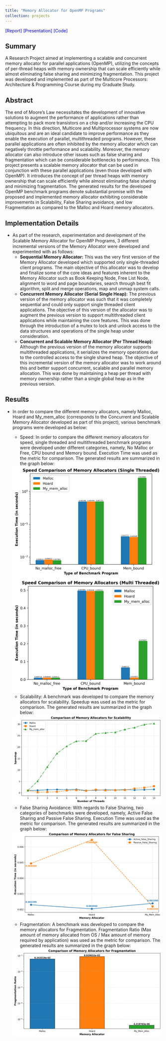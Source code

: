```yaml
---
title: "Memory Allocator for OpenMP Programs"
collection: projects
---
```


<style>
  video:target
  {
    outline:none;
    border:none;
  }

  a 
  {
    color: blue;
    text-decoration: none;
  }
</style>

<a style="text-decoration: none;" href="/files/Multicore_Project_Report_dd3888_Darshan_Dinesh_Kumar.pdf">[Report]</a>
<a style="text-decoration: none;" href="/files/Project_Presentation_Group_2_dd3888_Darshan_Dinesh_Kumar.pdf">[Presentation]</a>
<a style="text-decoration: none;" href="https://github.com/darshand15/Multicore_Project">[Code]</a>

## Summary

A Research Project aimed at implementing a scalable and concurrent memory allocator for parallel applications (OpenMP), utilizing the concepts of per-thread heaps with memory ownership that can scale efficiently while almost eliminating false sharing and minimizing fragmentation. This project was developed and implemented as part of the Multicore Processors: Architecture & Programming Course during my Graduate Study.

## Abstract

The end of Moore’s Law necessitates the development of innovative solutions to augment the performance of applications rather than attempting to pack more transistors on a chip and/or increasing the CPU frequency. In this direction, Multicore and Multiprocessor systems are now ubiquitous and are an ideal candidate to improve performance as they enable the execution of parallel, multithreaded programs. However, these parallel applications are often inhibited by the memory allocator which can negatively throttle performance and scalability. Moreover, the memory allocator can also introduce other issues such as false sharing and fragmentation which can be considerable bottlenecks to performance. This project presents a scalable memory allocator that can be used in conjunction with these parallel applications (even those developed with OpenMP). It introduces the concept of per thread heaps with memory ownership that can scale efficiently while almost eliminating false sharing and minimizing fragmentation. The generated results for the developed OpenMP benchmark programs denote substantial promise with the proposed and implemented memory allocator exhibiting considerable improvements in Scalability, False Sharing avoidance, and low Fragmentation as compared to the Malloc and Hoard memory allocators.

## Implementation Details

 * As part of the research, experimentation and development of the Scalable Memory Allocator for OpenMP Programs, 3 diﬀerent incremental versions of the Memory Allocator were developed and experimented with as follows:
    * **Sequential Memory Allocator:** This was the very first version of the Memory Allocator developed which supported only single-threaded client programs. The main objective of this allocator was to develop and finalize some of the core ideas and features inherent to the Memory Allocator such as Book Keeping Node, Free List Node, alignment to word and page boundaries, search through best fit algorithm, split and merge operations, map and unmap system calls.
    * **Concurrent Memory Allocator (Serial Single Heap):** The previous version of the memory allocator was such that it was completely sequential and could only support single threaded client applications. The objective of this version of the allocator was to augment the previous version to support multithreaded client applications while maintaining the core features. This was done through the introduction of a mutex to lock and unlock access to the data structures and operations of the single heap under consideration.
    * **Concurrent and Scalable Memory Allocator (Per Thread Heap):** Although the previous version of the memory allocator supports multithreaded applications, it serializes the memory operations due to the controlled access to the single shared heap. The objective of this incremental version of the memory allocator was to work around this and better support concurrent, scalable and parallel memory allocation. This was done by maintaining a heap per thread with memory ownership rather than a single global heap as in the previous version.

## Results

 * In order to compare the different memory allocators, namely Malloc, Hoard and My_mem_alloc (corresponds to the Concurrent and Scalable Memory Allocator developed as part of this project), various benchmark programs were developed as below:
    * Speed: In order to compare the different memory allocators for speed, single threaded and multithreaded benchmark programs were developed under different categories, namely, No Malloc or Free, CPU bound and Memory bound. Execution Time was used as the metric for comparison. The generated results are summarized in the graph below:

    <img src='/images/single_threaded_speed.png'>

    <img src='/images/multi_threaded_speed.png'>

    * Scalability: A benchmark was developed to compare the memory allocators for scalability. Speedup was used as the metric for comparison. The generated results are summarized in the graph below:

    <img src='/images/scalability_comparison.png'>

    * False Sharing Avoidance: With regards to False Sharing, two categories of benchmarks were developed, namely, Active False Sharing and Passive False Sharing. Execution Time was used as the metric for comparison. The generated results are summarized in the graph below:

    <img src='/images/false_sharing_comparison.png'>

    * Fragmentation: A benchmark was developed to compare the memory allocators for Fragmentation. Fragmentation Ratio (Max amount of memory allocated from OS / Max amount of memory required by application) was used as the metric for comparison. The generated results are summarized in the graph below:

    <img src='/images/fragmentation_comparison.png'>



